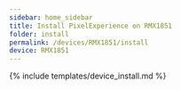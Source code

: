 ```yaml
---
sidebar: home_sidebar
title: Install PixelExperience on RMX1851
folder: install
permalink: /devices/RMX1851/install
device: RMX1851
---
```

{% include templates/device_install.md %}
